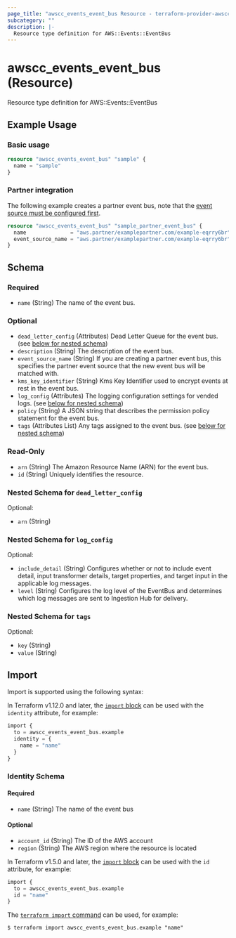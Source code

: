 ```yaml
---
page_title: "awscc_events_event_bus Resource - terraform-provider-awscc"
subcategory: ""
description: |-
  Resource type definition for AWS::Events::EventBus
---
```


# awscc_events_event_bus (Resource)

Resource type definition for AWS::Events::EventBus

## Example Usage

### Basic usage

```terraform
resource "awscc_events_event_bus" "sample" {
  name = "sample"
}
```

### Partner integration

The following example creates a partner event bus, note that the [event source must be configured first](https://docs.aws.amazon.com/eventbridge/latest/userguide/eb-saas.html).

```terraform
resource "awscc_events_event_bus" "sample_partner_event_bus" {
  name              = "aws.partner/examplepartner.com/example-eqrry6br"
  event_source_name = "aws.partner/examplepartner.com/example-eqrry6br"
}
```

<!-- schema generated by tfplugindocs -->
## Schema

### Required

- `name` (String) The name of the event bus.

### Optional

- `dead_letter_config` (Attributes) Dead Letter Queue for the event bus. (see [below for nested schema](#nestedatt--dead_letter_config))
- `description` (String) The description of the event bus.
- `event_source_name` (String) If you are creating a partner event bus, this specifies the partner event source that the new event bus will be matched with.
- `kms_key_identifier` (String) Kms Key Identifier used to encrypt events at rest in the event bus.
- `log_config` (Attributes) The logging configuration settings for vended logs. (see [below for nested schema](#nestedatt--log_config))
- `policy` (String) A JSON string that describes the permission policy statement for the event bus.
- `tags` (Attributes List) Any tags assigned to the event bus. (see [below for nested schema](#nestedatt--tags))

### Read-Only

- `arn` (String) The Amazon Resource Name (ARN) for the event bus.
- `id` (String) Uniquely identifies the resource.

<a id="nestedatt--dead_letter_config"></a>
### Nested Schema for `dead_letter_config`

Optional:

- `arn` (String)


<a id="nestedatt--log_config"></a>
### Nested Schema for `log_config`

Optional:

- `include_detail` (String) Configures whether or not to include event detail, input transformer details, target properties, and target input in the applicable log messages.
- `level` (String) Configures the log level of the EventBus and determines which log messages are sent to Ingestion Hub for delivery.


<a id="nestedatt--tags"></a>
### Nested Schema for `tags`

Optional:

- `key` (String)
- `value` (String)

## Import

Import is supported using the following syntax:

In Terraform v1.12.0 and later, the [`import` block](https://developer.hashicorp.com/terraform/language/import) can be used with the `identity` attribute, for example:

```terraform
import {
  to = awscc_events_event_bus.example
  identity = {
    name = "name"
  }
}
```

<!-- schema generated by tfplugindocs -->
### Identity Schema

#### Required

- `name` (String) The name of the event bus

#### Optional

- `account_id` (String) The ID of the AWS account
- `region` (String) The AWS region where the resource is located

In Terraform v1.5.0 and later, the [`import` block](https://developer.hashicorp.com/terraform/language/import) can be used with the `id` attribute, for example:

```terraform
import {
  to = awscc_events_event_bus.example
  id = "name"
}
```

The [`terraform import` command](https://developer.hashicorp.com/terraform/cli/commands/import) can be used, for example:

```shell
$ terraform import awscc_events_event_bus.example "name"
```